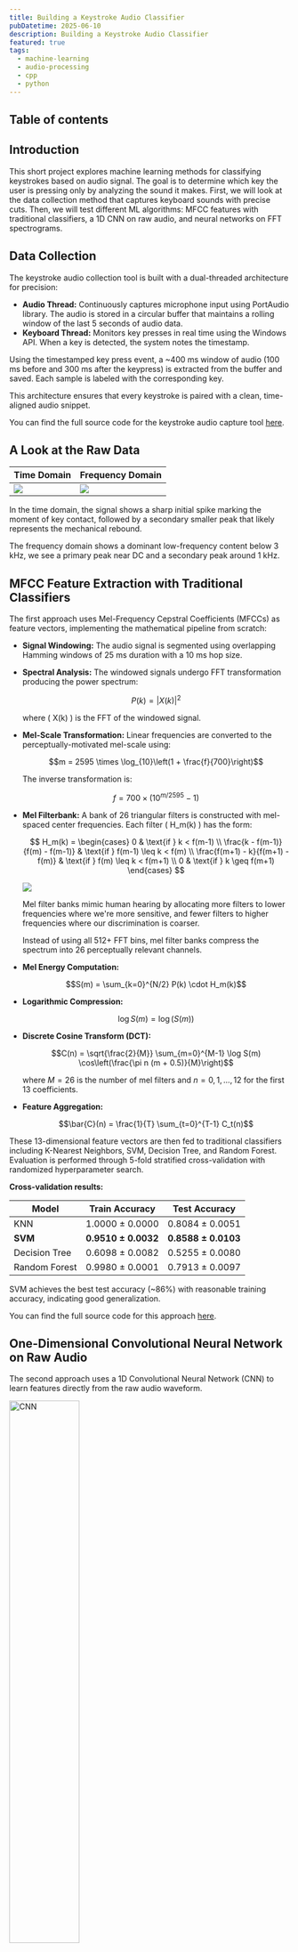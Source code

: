 ```yaml
---
title: Building a Keystroke Audio Classifier
pubDatetime: 2025-06-10
description: Building a Keystroke Audio Classifier
featured: true
tags:
  - machine-learning
  - audio-processing
  - cpp
  - python
---
```


## Table of contents


## Introduction

This short project explores machine learning methods for classifying keystrokes based on audio signal. The goal is to determine which key the user is pressing only by analyzing the sound it makes. First, we will look at the data collection method that captures keyboard sounds with precise cuts. Then, we will test different ML algorithms: MFCC features with traditional classifiers, a 1D CNN on raw audio, and neural networks on FFT spectrograms.

## Data Collection

The keystroke audio collection tool is built with a dual-threaded architecture for precision:

- **Audio Thread:** Continuously captures microphone input using PortAudio library. The audio is stored in a circular buffer that maintains a rolling window of the last 5 seconds of audio data.
- **Keyboard Thread:** Monitors key presses in real time using the Windows API. When a key is detected, the system notes the timestamp.

Using the timestamped key press event, a ~400 ms window of audio (100 ms before and 300 ms after the keypress) is extracted from the buffer and saved. Each sample is labeled with the corresponding key.

This architecture ensures that every keystroke is paired with a clean, time-aligned audio snippet.

You can find the full source code for the keystroke audio capture tool [here](https://github.com/smdaa/keystroke-audio-classifier/tree/main/KeySoundCapture).

## A Look at the Raw Data

| Time Domain                                                              | Frequency Domain                                                              |
| ------------------------------------------------------------------------ | ----------------------------------------------------------------------------- |
| ![](/assets/building-a-keystroke-audio-classifier/audio-time-domain.png) | ![](/assets/building-a-keystroke-audio-classifier/audio-frequency-domain.png) |

In the time domain, the signal shows a sharp initial spike marking the moment of key contact, followed by a secondary smaller peak that likely represents the mechanical rebound.

The frequency domain shows a dominant low-frequency content below 3 kHz, we see a primary peak near DC and a secondary peak around 1 kHz.

## MFCC Feature Extraction with Traditional Classifiers

The first approach uses Mel-Frequency Cepstral Coefficients (MFCCs) as feature vectors, implementing the mathematical pipeline from scratch:

- **Signal Windowing:** The audio signal is segmented using overlapping Hamming windows of 25 ms duration with a 10 ms hop size.
- **Spectral Analysis:** The windowed signals undergo FFT transformation producing the power spectrum:

  $$P(k) = |X(k)|^2$$

  where \( X(k) \) is the FFT of the windowed signal.

- **Mel-Scale Transformation:** Linear frequencies are converted to the perceptually-motivated mel-scale using:

  $$m = 2595 \times \log_{10}\left(1 + \frac{f}{700}\right)$$

  The inverse transformation is:

  $$f = 700 \times \left(10^{m/2595} - 1\right)$$

- **Mel Filterbank:** A bank of 26 triangular filters is constructed with mel-spaced center frequencies. Each filter \( H_m(k) \) has the form:

  $$
  H_m(k) = \begin{cases}
  0 & \text{if } k < f(m-1) \\
  \frac{k - f(m-1)}{f(m) - f(m-1)} & \text{if } f(m-1) \leq k < f(m) \\
  \frac{f(m+1) - k}{f(m+1) - f(m)} & \text{if } f(m) \leq k < f(m+1) \\
  0 & \text{if } k \geq f(m+1)
  \end{cases}
  $$

  ![](/assets/building-a-keystroke-audio-classifier/mel-filterbank.png)

  Mel filter banks mimic human hearing by allocating more filters to lower frequencies where we're more sensitive, and fewer filters to higher frequencies where our discrimination is coarser. 
  
  Instead of using all 512+ FFT bins, mel filter banks compress the spectrum into 26 perceptually relevant channels.

- **Mel Energy Computation:**

  $$S(m) = \sum_{k=0}^{N/2} P(k) \cdot H_m(k)$$

- **Logarithmic Compression:**

  $$\log S(m) = \log(S(m))$$

- **Discrete Cosine Transform (DCT):**

  $$C(n) = \sqrt{\frac{2}{M}} \sum_{m=0}^{M-1} \log S(m) \cos\left(\frac{\pi n (m + 0.5)}{M}\right)$$

  where $M = 26$ is the number of mel filters and $n = 0, 1, ..., 12$ for the first $13$ coefficients.

- **Feature Aggregation:**

  $$\bar{C}(n) = \frac{1}{T} \sum_{t=0}^{T-1} C_t(n)$$

These 13-dimensional feature vectors are then fed to traditional classifiers including K-Nearest Neighbors, SVM, Decision Tree, and Random Forest. Evaluation is performed through 5-fold stratified cross-validation with randomized hyperparameter search.

**Cross-validation results:**

| Model         | Train Accuracy      | Test Accuracy       |
| ------------- | ------------------- | ------------------- |
| KNN           | 1.0000 ± 0.0000     | 0.8084 ± 0.0051     |
| **SVM**       | **0.9510 ± 0.0032** | **0.8588 ± 0.0103** |
| Decision Tree | 0.6098 ± 0.0082     | 0.5255 ± 0.0080     |
| Random Forest | 0.9980 ± 0.0001     | 0.7913 ± 0.0097     |

SVM achieves the best test accuracy (~86%) with reasonable training accuracy, indicating good generalization.

You can find the full source code for this approach [here](https://github.com/smdaa/keystroke-audio-classifier/blob/main/mfcc-ml.py).

## One-Dimensional Convolutional Neural Network on Raw Audio

The second approach uses a 1D Convolutional Neural Network (CNN) to learn features directly from the raw audio waveform.

<img src="/assets/building-a-keystroke-audio-classifier/cnn.png" alt="CNN" width="50%"/>

The architecture consists of two convolutional blocks followed by a fully connected classifier. The first convolutional layer uses a single filter with kernel size 128 to capture broad temporal patterns in the 300 ms audio segments, followed by max pooling with stride 32. The second layer applies 8 filters of size 64 to extract more complex hierarchical features, again followed by max pooling. The resulting feature maps are flattened and fed to a dense output layer with 27 neurons (one per key class).

Despite its simplicity, with only 3,268 parameters, this lightweight architecture achieves **95% validation accuracy** across all keystroke classes.

You can find the full source code [here](https://github.com/smdaa/keystroke-audio-classifier/blob/main/cnn.py).

## Feedforward Neural Network on Frequency Spectrum

In this approach, raw audio signals are transformed into the frequency domain using the Fast Fourier Transform (FFT), converting each 300 ms keystroke sample into a 3,307-dimensional vector representing the spectral magnitude.

<img src="/assets/building-a-keystroke-audio-classifier/fnn.png" alt="CNN" width="50%"/>

These high-dimensional vectors are passed through a fully connected neural network consisting of:

- A dense layer with 32 ReLU-activated neurons,
- A dropout layer (rate 0.5) to reduce overfitting,
- A final output layer with 27 neurons corresponding to each keystroke class.

Despite its shallow structure and modest parameter count (106,747 trainable weights), this model achieves **96.5% validation accuracy**.

You can find the full source code [here](https://github.com/smdaa/keystroke-audio-classifier/blob/main/fft-nn.py).

## Conclusion

This project demonstrates that keystroke classification from audio is a highly feasible task using a variety of machine learning techniques. These results highlight the potential security and privacy implications of acoustic side-channel attacks.
